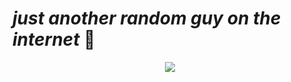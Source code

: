 # **_just another random guy on the internet_ 🥀**
<div align="center">
<img src="https://github-readme-stats.vercel.app/api/top-langs?username=maazinalthaf&theme=tokyonight">
</div>

